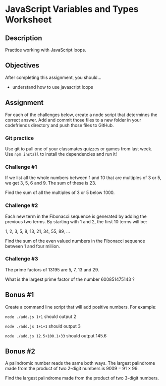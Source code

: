 # JavaScript Variables and Types Worksheet

## Description
Practice working with JavaScript loops.


## Objectives

After completing this assignment, you should…

* understand how to use javascript loops

## Assignment
For each of the challenges below, create a node script that determines the correct answer. Add and commit those files to a new folder in your codefriends directory and push those files to GitHub.

### Git practice

Use git to pull one of your classmates quizzes or games from last week. Use `npm install` to install the dependencies and run it!

### Challenge #1

If we list all the whole numbers between 1 and 10 that are multiples of 3 or 5, we get 3, 5, 6 and 9. The sum of these is 23.

Find the sum of all the multiples of 3 or 5 below 1000.

### Challenge #2

Each new term in the Fibonacci sequence is generated by adding the previous two terms. By starting with 1 and 2, the first 10 terms will be:

1, 2, 3, 5, 8, 13, 21, 34, 55, 89, ...

Find the sum of the even valued numbers in the Fibonacci sequence between 1 and four million.


### Challenge #3

The prime factors of 13195 are 5, 7, 13 and 29.

What is the largest prime factor of the number 600851475143 ?


## Bonus #1

Create a command line script that will add positive numbers. For example:

`node ./add.js 1+1` should output 2

`node ./add.js 1+1+1` should output 3

`node ./add.js 12.5+100.1+33` should output 145.6

## Bonus #2

A palindromic number reads the same both ways. The largest palindrome made from the product of two 2-digit numbers is 9009 = 91 × 99.

Find the largest palindrome made from the product of two 3-digit numbers.